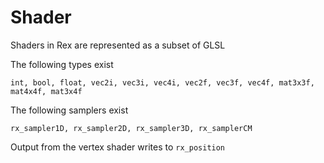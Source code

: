 # Shader

Shaders in Rex are represented as a subset of GLSL

The following types exist
```
int, bool, float, vec2i, vec3i, vec4i, vec2f, vec3f, vec4f, mat3x3f, mat4x4f, mat3x4f
```

The following samplers exist
```
rx_sampler1D, rx_sampler2D, rx_sampler3D, rx_samplerCM
```

Output from the vertex shader writes to `rx_position`
